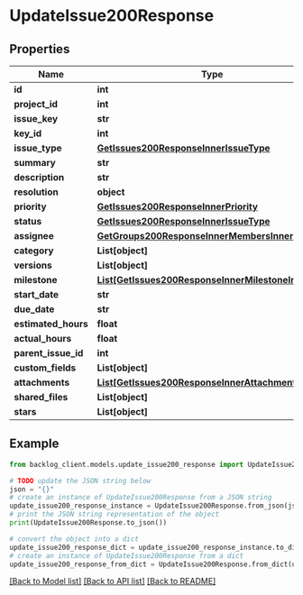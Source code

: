 # UpdateIssue200Response


## Properties

Name | Type | Description | Notes
------------ | ------------- | ------------- | -------------
**id** | **int** |  | [optional] 
**project_id** | **int** |  | [optional] 
**issue_key** | **str** |  | [optional] 
**key_id** | **int** |  | [optional] 
**issue_type** | [**GetIssues200ResponseInnerIssueType**](GetIssues200ResponseInnerIssueType.md) |  | [optional] 
**summary** | **str** |  | [optional] 
**description** | **str** |  | [optional] 
**resolution** | **object** |  | [optional] 
**priority** | [**GetIssues200ResponseInnerPriority**](GetIssues200ResponseInnerPriority.md) |  | [optional] 
**status** | [**GetIssues200ResponseInnerIssueType**](GetIssues200ResponseInnerIssueType.md) |  | [optional] 
**assignee** | [**GetGroups200ResponseInnerMembersInner**](GetGroups200ResponseInnerMembersInner.md) |  | [optional] 
**category** | **List[object]** |  | [optional] 
**versions** | **List[object]** |  | [optional] 
**milestone** | [**List[GetIssues200ResponseInnerMilestoneInner]**](GetIssues200ResponseInnerMilestoneInner.md) |  | [optional] 
**start_date** | **str** |  | [optional] 
**due_date** | **str** |  | [optional] 
**estimated_hours** | **float** |  | [optional] 
**actual_hours** | **float** |  | [optional] 
**parent_issue_id** | **int** |  | [optional] 
**custom_fields** | **List[object]** |  | [optional] 
**attachments** | [**List[GetIssues200ResponseInnerAttachmentsInner]**](GetIssues200ResponseInnerAttachmentsInner.md) |  | [optional] 
**shared_files** | **List[object]** |  | [optional] 
**stars** | **List[object]** |  | [optional] 

## Example

```python
from backlog_client.models.update_issue200_response import UpdateIssue200Response

# TODO update the JSON string below
json = "{}"
# create an instance of UpdateIssue200Response from a JSON string
update_issue200_response_instance = UpdateIssue200Response.from_json(json)
# print the JSON string representation of the object
print(UpdateIssue200Response.to_json())

# convert the object into a dict
update_issue200_response_dict = update_issue200_response_instance.to_dict()
# create an instance of UpdateIssue200Response from a dict
update_issue200_response_from_dict = UpdateIssue200Response.from_dict(update_issue200_response_dict)
```
[[Back to Model list]](../README.md#documentation-for-models) [[Back to API list]](../README.md#documentation-for-api-endpoints) [[Back to README]](../README.md)


